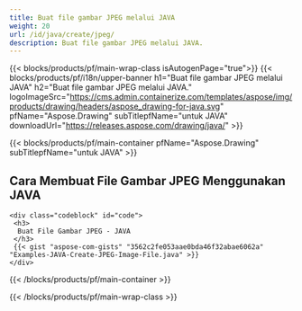```yaml
---
title: Buat file gambar JPEG melalui JAVA
weight: 20
url: /id/java/create/jpeg/
description: Buat file gambar JPEG melalui JAVA.
---
```


{{< blocks/products/pf/main-wrap-class isAutogenPage="true">}}
{{< blocks/products/pf/i18n/upper-banner h1="Buat file gambar JPEG melalui JAVA" h2="Buat file gambar JPEG melalui JAVA." logoImageSrc="https://cms.admin.containerize.com/templates/aspose/img/products/drawing/headers/aspose_drawing-for-java.svg" pfName="Aspose.Drawing" subTitlepfName="untuk JAVA" downloadUrl="https://releases.aspose.com/drawing/java/" >}}

{{< blocks/products/pf/main-container pfName="Aspose.Drawing" subTitlepfName="untuk JAVA" >}}

<h2>Cara Membuat File Gambar JPEG Menggunakan JAVA</h2>

    <div class="codeblock" id="code">
     <h3>
      Buat File Gambar JPEG - JAVA
     </h3>
     {{< gist "aspose-com-gists" "3562c2fe053aae0bda46f32abae6062a" "Examples-JAVA-Create-JPEG-Image-File.java" >}}
    </div>

{{< /blocks/products/pf/main-container >}}


{{< /blocks/products/pf/main-wrap-class >}}
